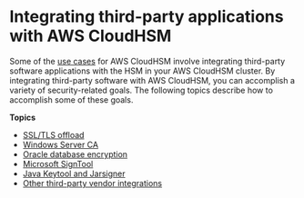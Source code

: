 # Integrating third\-party applications with AWS CloudHSM<a name="third-party-applications"></a>

Some of the [use cases](use-cases.md) for AWS CloudHSM involve integrating third\-party software applications with the HSM in your AWS CloudHSM cluster\. By integrating third\-party software with AWS CloudHSM, you can accomplish a variety of security\-related goals\. The following topics describe how to accomplish some of these goals\. 

**Topics**
+ [SSL/TLS offload](ssl-offload.md)
+ [Windows Server CA](win-ca-overview.md)
+ [Oracle database encryption](oracle-tde.md)
+ [Microsoft SignTool](signtool.md)
+ [Java Keytool and Jarsigner](third_java-sdk_integration.md)
+ [Other third\-party vendor integrations](other-integrations.md)
